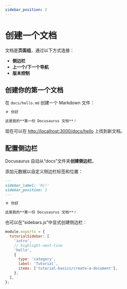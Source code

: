 ```yaml
---
sidebar_position: 2
---
```


# 创建一个文档

文档是**页面组**，通过以下方式连接：

- **侧边栏**
- **上一个/下一个导航**
- **版本控制**

## 创建你的第一个文档

在 `docs/hello.md` 创建一个 Markdown 文件：

```md title="docs/hello.md"
＃ 你好

这是我的**第一份 Docusaurus 文档**！
````

现在可以在 [http://localhost:3000/docs/hello](http://localhost:3000/docs/hello) 上找到新文档。

## 配置侧边栏

Docusaurus 自动从“docs”文件夹**创建侧边栏**。

添加元数据以自定义侧边栏标签和位置：

```md title="docs/hello.md" {1-4}
---
sidebar_label: 'Hi!'
sidebar_position: 3
---

＃ 你好

这是我的**第一份 Docusaurus 文档**！
````

也可以在“sidebars.js”中显式创建侧边栏：

```js title="sidebars.js"
module.exports = {
  tutorialSidebar: [
    'intro',
    // highlight-next-line
    'hello',
    {
      type: 'category',
      label: 'Tutorial',
      items: ['tutorial-basics/create-a-document'],
    },
  ],
};
```